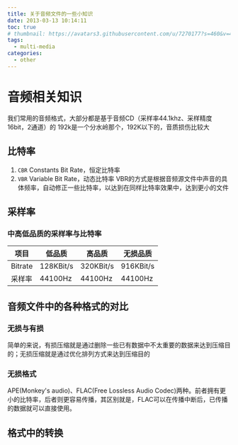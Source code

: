 ```yaml
---
title: 关于音频文件的一些小知识
date: 2013-03-13 10:14:11
toc: true
# thumbnail: https://avatars3.githubusercontent.com/u/7270177?s=460&v=4
tags:
  - multi-media
categories:
  - other
---
```


# 音频相关知识

我们常用的音频格式，大部分都是基于音频CD（采样率44.1khz、采样精度16bit，2通道）的
192k是一个分水岭那个，192K以下的，音质损伤比较大

## 比特率
1. `CBR` Constants Bit Rate，恒定比特率
2. `VBR` Variable Bit Rate，动态比特率
VBR的方式是根据音频源文件中声音的具体频率，自动修正一些比特率，以达到在同样比特率效果中，达到更小的文件

## 采样率


### 中高低品质的采样率与比特率

|项目   |低品质   |高品质    |无损品质 |
|-------|---------|----------|---------|
|Bitrate|128KBit/s|320KBit/s |916KBit/s|
|采样率 |44100Hz  |44100Hz   |44100Hz  |

## 音频文件中的各种格式的对比
### 无损与有损
简单的来说，有损压缩就是通过删除一些已有数据中不太重要的数据来达到压缩目的；无损压缩就是通过优化排列方式来达到压缩目的

### 无损格式
APE(Monkey's audio)、FLAC(Free Lossless
Audio Codec)两种。前者拥有更小的比特率，后者则更容易传播，其区别就是，FLAC可以在传播中断后，已传播的数据就可以直接使用。

## 格式中的转换


